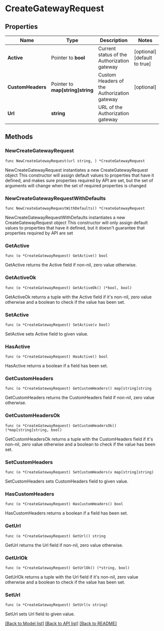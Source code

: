 # CreateGatewayRequest

## Properties

Name | Type | Description | Notes
------------ | ------------- | ------------- | -------------
**Active** | Pointer to **bool** | Current status of the Authorization gateway | [optional] [default to true]
**CustomHeaders** | Pointer to **map[string]string** | Custom Headers of the Authorization gateway | [optional] 
**Url** | **string** | URL of the Authorization gateway | 

## Methods

### NewCreateGatewayRequest

`func NewCreateGatewayRequest(url string, ) *CreateGatewayRequest`

NewCreateGatewayRequest instantiates a new CreateGatewayRequest object
This constructor will assign default values to properties that have it defined,
and makes sure properties required by API are set, but the set of arguments
will change when the set of required properties is changed

### NewCreateGatewayRequestWithDefaults

`func NewCreateGatewayRequestWithDefaults() *CreateGatewayRequest`

NewCreateGatewayRequestWithDefaults instantiates a new CreateGatewayRequest object
This constructor will only assign default values to properties that have it defined,
but it doesn't guarantee that properties required by API are set

### GetActive

`func (o *CreateGatewayRequest) GetActive() bool`

GetActive returns the Active field if non-nil, zero value otherwise.

### GetActiveOk

`func (o *CreateGatewayRequest) GetActiveOk() (*bool, bool)`

GetActiveOk returns a tuple with the Active field if it's non-nil, zero value otherwise
and a boolean to check if the value has been set.

### SetActive

`func (o *CreateGatewayRequest) SetActive(v bool)`

SetActive sets Active field to given value.

### HasActive

`func (o *CreateGatewayRequest) HasActive() bool`

HasActive returns a boolean if a field has been set.

### GetCustomHeaders

`func (o *CreateGatewayRequest) GetCustomHeaders() map[string]string`

GetCustomHeaders returns the CustomHeaders field if non-nil, zero value otherwise.

### GetCustomHeadersOk

`func (o *CreateGatewayRequest) GetCustomHeadersOk() (*map[string]string, bool)`

GetCustomHeadersOk returns a tuple with the CustomHeaders field if it's non-nil, zero value otherwise
and a boolean to check if the value has been set.

### SetCustomHeaders

`func (o *CreateGatewayRequest) SetCustomHeaders(v map[string]string)`

SetCustomHeaders sets CustomHeaders field to given value.

### HasCustomHeaders

`func (o *CreateGatewayRequest) HasCustomHeaders() bool`

HasCustomHeaders returns a boolean if a field has been set.

### GetUrl

`func (o *CreateGatewayRequest) GetUrl() string`

GetUrl returns the Url field if non-nil, zero value otherwise.

### GetUrlOk

`func (o *CreateGatewayRequest) GetUrlOk() (*string, bool)`

GetUrlOk returns a tuple with the Url field if it's non-nil, zero value otherwise
and a boolean to check if the value has been set.

### SetUrl

`func (o *CreateGatewayRequest) SetUrl(v string)`

SetUrl sets Url field to given value.



[[Back to Model list]](../README.md#documentation-for-models) [[Back to API list]](../README.md#documentation-for-api-endpoints) [[Back to README]](../README.md)


